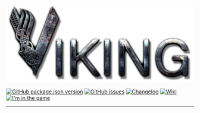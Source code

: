 <img src="/Assets/VIKINKGlogo.png"> 

 [![GitHub package.json version](https://img.shields.io/github/package-json/v/jourloy/viking?style=flat-square)](https://github.com/Jourloy/Viking/releases) [![GitHub issues](https://img.shields.io/github/issues/jourloy/viking?style=flat-square)](https://github.com/Jourloy/VIKING/issues/new) [![Changelog](https://img.shields.io/badge/changelog-Open-blue?style=flat-square)](https://github.com/Jourloy/VIKING/blob/master/CHANGELOG.md) [![Wiki](https://img.shields.io/badge/wiki%20notes-Open-blue?style=flat-square)](https://github.com/Jourloy/VIKING/wiki) [![I'm in the game](https://img.shields.io/badge/Я%20в%20игре-здесь-orange?style=flat-square)](https://screeps.com/a/#!/profile/JOURLOY)

----
